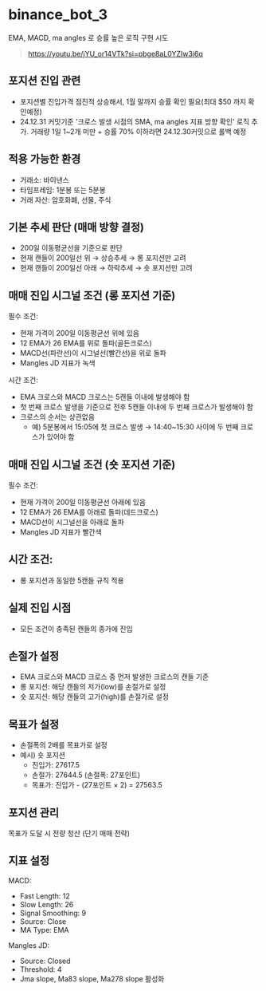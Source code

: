 # binance_bot_3
EMA, MACD, ma angles 로 승률 높은 로직 구현 시도

> https://youtu.be/jYU_or14VTk?si=pbge8aL0YZIw3i6q

## 포지션 진입 관련
- 포지션별 진입가격 점진적 상승해서, 1월 말까지 승률 확인 필요(최대 $50 까지 확인예정)
- 24.12.31 커밋기준 '크로스 발생 시점의 SMA, ma angles 지표 방향 확인' 로직 추가. 거래량 1일 1~2개 미만 + 승률 70% 이하라면 24.12.30커밋으로 롤백 예정

## 적용 가능한 환경


- 거래소: 바이낸스
- 타임프레임: 1분봉 또는 5분봉
- 거래 자산: 암호화폐, 선물, 주식


## 기본 추세 판단 (매매 방향 결정)


- 200일 이동평균선을 기준으로 판단
- 현재 캔들이 200일선 위 → 상승추세 → 롱 포지션만 고려
- 현재 캔들이 200일선 아래 → 하락추세 → 숏 포지션만 고려


## 매매 진입 시그널 조건 (롱 포지션 기준)
필수 조건:


- 현재 가격이 200일 이동평균선 위에 있음
- 12 EMA가 26 EMA를 위로 돌파(골든크로스)
- MACD선(파란선)이 시그널선(빨간선)을 위로 돌파
- Mangles JD 지표가 녹색

시간 조건:

- EMA 크로스와 MACD 크로스는 5캔들 이내에 발생해야 함
- 첫 번째 크로스 발생을 기준으로 전후 5캔들 이내에 두 번째 크로스가 발생해야 함
- 크로스의 순서는 상관없음
  - 예) 5분봉에서 15:05에 첫 크로스 발생 → 14:40~15:30 사이에 두 번째 크로스가 있어야 함


## 매매 진입 시그널 조건 (숏 포지션 기준)
필수 조건:


- 현재 가격이 200일 이동평균선 아래에 있음
- 12 EMA가 26 EMA를 아래로 돌파(데드크로스)
- MACD선이 시그널선을 아래로 돌파
- Mangles JD 지표가 빨간색

## 시간 조건:

- 롱 포지션과 동일한 5캔들 규칙 적용


## 실제 진입 시점


- 모든 조건이 충족된 캔들의 종가에 진입


## 손절가 설정


- EMA 크로스와 MACD 크로스 중 먼저 발생한 크로스의 캔들 기준
- 롱 포지션: 해당 캔들의 저가(low)를 손절가로 설정
- 숏 포지션: 해당 캔들의 고가(high)를 손절가로 설정


## 목표가 설정


- 손절폭의 2배를 목표가로 설정
- 예시) 숏 포지션
  - 진입가: 27617.5
  - 손절가: 27644.5 (손절폭: 27포인트)
  - 목표가: 진입가 - (27포인트 × 2) = 27563.5


## 포지션 관리


목표가 도달 시 전량 청산 (단기 매매 전략)


## 지표 설정
MACD:


- Fast Length: 12
- Slow Length: 26
- Signal Smoothing: 9
- Source: Close
- MA Type: EMA

Mangles JD:

- Source: Closed
- Threshold: 4
- Jma slope, Ma83 slope, Ma278 slope 활성화
